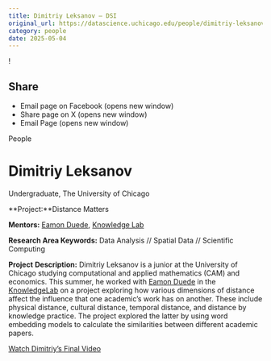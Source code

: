 ```yaml
---
title: Dimitriy Leksanov – DSI
original_url: https://datascience.uchicago.edu/people/dimitriy-leksanov
category: people
date: 2025-05-04
---
```


<!-- Table-like structure detected -->

!

## Share

* Email page on Facebook (opens new window)
* Share page on X (opens new window)
* Email Page (opens new window)

<!-- Table-like structure detected -->

People

# Dimitriy Leksanov

Undergraduate, The University of Chicago

**Project:**Distance Matters

**Mentors:** [Eamon Duede](https://eamonduede.com/), [Knowledge Lab](https://www.knowledgelab.org/)

**Research Area Keywords:** Data Analysis // Spatial Data // Scientific Computing

**Project** **Description:** Dimitriy Leksanov is a junior at the University of Chicago studying computational and applied mathematics (CAM) and economics. This summer, he worked with [Eamon Duede](https://eamonduede.com/) in the [KnowledgeLab](https://www.knowledgelab.org/) on a project exploring how various dimensions of distance affect the influence that one academic’s work has on another. These include physical distance, cultural distance, temporal distance, and distance by knowledge practice. The project explored the latter by using word embedding models to calculate the similarities between different academic papers.

[Watch Dimitriy’s Final Video](https://www.youtube.com/watch?v=Vw1vEsLr2tw&list=PL0IrIAIuK93E7cbGQFuGn8NWltNYDwxMh&index=9)